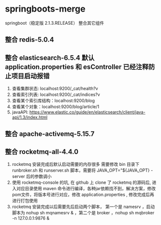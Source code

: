 # springboots-merge
springboot（稳定版 2.1.3.RELEASE） 整合其它组件

## 整合 redis-5.0.4
## 整合 elasticsearch-6.5.4  默认 application.properties 和 esController 已经注释防止项目启动报错
  1. 查看集群状态: localhost:9200/_cat/health?v
  2. 查看索引列表: localhost:9200/_cat/indices?v
  3. 查看某个索引库结构：localhost:9200/blog
  4. 查看某个对象：localhost:9200/blog/article/1
  5. javaAPI: https://www.elastic.co/guide/en/elasticsearch/client/java-api/1.3/index.html
## 整合 apache-activemq-5.15.7
## 整合 rocketmq-all-4.4.0
  1. rocketmq 安装完成后默认启动需要的内存很多 需要修改 bin 目录下 runbroker.sh 和 runserver.sh 脚本，需要将 JAVA_OPT="${JAVA_OPT} -server 后的参数调小
  2. 使用 rocketmq-console 的坑, 在 github 上 clone 了 rocketmq 的源码后, 进入对应目录使用 maven 命令进行编译，各种jar依赖找不到，解决方案，修改pom文件，将版本号进行对应，修改 application.properties , 修改完成后再进行打包使用
  3. rocketmq 安装完成以后需要先后启动两个脚本， 第一个是 namesrv ，启动脚本为 nohup sh mqnamesrv & ，第二个是 broker ，nohup sh mqbroker -n 127.0.0.1:9876 & 
